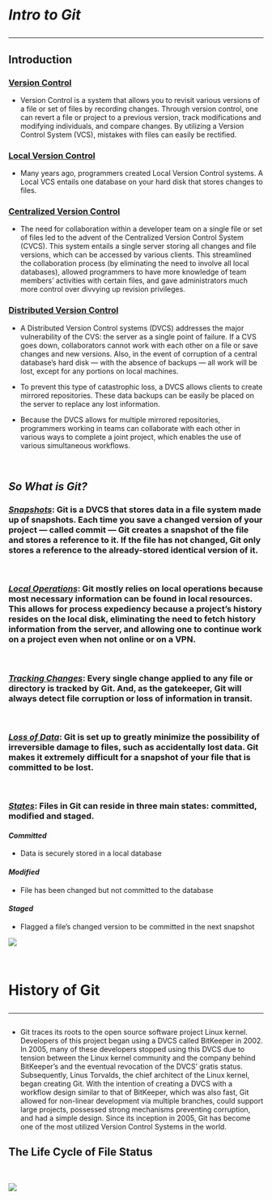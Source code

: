 # ***Intro to Git*** <hr>


## **Introduction**

### <ins>Version Control<ins>

- Version Control is a system that allows you to revisit various versions of a file or set of files by recording changes. Through version control, one can revert a file or project to a previous version, track modifications and modifying individuals, and compare changes. By utilizing a Version Control System (VCS), mistakes with files can easily be rectified.

### <ins>Local Version Control</ins>

- Many years ago, programmers created Local Version Control systems. A Local VCS entails one database on your hard disk that stores changes to files.

### <ins>Centralized Version Control</ins>

- The need for collaboration within a developer team on a single file or set of files led to the advent of the Centralized Version Control System (CVCS). This system entails a single server storing all changes and file versions, which can be accessed by various clients. This streamlined the collaboration process (by eliminating the need to involve all local databases), allowed programmers to have more knowledge of team members’ activities with certain files, and gave administrators much more control over divvying up revision privileges.

### <ins>Distributed Version Control</ins>

- A Distributed Version Control systems (DVCS) addresses the major vulnerability of the CVS: the server as a single point of failure. If a CVS goes down, collaborators cannot work with each other on a file or save changes and new versions. Also, in the event of corruption of a central database’s hard disk — with the absence of backups — all work will be lost, except for any portions on local machines.

- To prevent this type of catastrophic loss, a DVCS allows clients to create mirrored repositories. These data backups can be easily be placed on the server to replace any lost information.

- Because the DVCS allows for multiple mirrored repositories, programmers working in teams can collaborate with each other in various ways to complete a joint project, which enables the use of various simultaneous workflows.

&nbsp;

## ***So What is Git?***

### <ins>*Snapshots*</ins>: Git is a DVCS that stores data in a file system made up of snapshots. Each time you save a changed version of your project — called commit — Git creates a snapshot of the file and stores a reference to it. If the file has not changed, Git only stores a reference to the already-stored identical version of it.

&nbsp;

### <ins>*Local Operations*</ins>: Git mostly relies on local operations because most necessary information can be found in local resources. This allows for process expediency because a project’s history resides on the local disk, eliminating the need to fetch history information from the server, and allowing one to continue work on a project even when not online or on a VPN.

&nbsp;

### <ins>*Tracking Changes*</ins>: Every single change applied to any file or directory is tracked by Git. And, as the gatekeeper, Git will always detect file corruption or loss of information in transit.

&nbsp;

### <ins>*Loss of Data*</ins>: Git is set up to greatly minimize the possibility of irreversible damage to files, such as accidentally lost data. Git makes it extremely difficult for a snapshot of your file that is committed to be lost.

 &nbsp;

 ### <ins>*States*</ins>: Files in Git can reside in three main states: committed, modified and staged.

 #### ***Committed***

- Data is securely stored in a local database

#### ***Modified***

- File has been changed but not committed to the database

#### ***Staged***

- Flagged a file’s changed version to be committed in the next snapshot

![](https://blog.udemy.com/wp-content/uploads/2015/08/image066.png)

&nbsp;

# **History of Git**<hr>

- Git traces its roots to the open source software project Linux kernel. Developers of this project began using a DVCS called BitKeeper in 2002. In 2005, many of these developers stopped using this DVCS due to tension between the Linux kernel community and the company behind BitKeeper’s and the eventual revocation of the DVCS’ gratis status. Subsequently, Linus Torvalds, the chief architect of the Linux kernel, began creating Git. With the intention of creating a DVCS with a workflow design similar to that of BitKeeper, which was also fast, Git allowed for non-linear development via multiple branches, could support large projects, possessed strong mechanisms preventing corruption, and had a simple design. Since its inception in 2005, Git has become one of the most utilized Version Control Systems in the world.


## The Life Cycle of File Status

&nbsp;

![](https://blog.udemy.com/wp-content/uploads/2015/08/image006.png)
